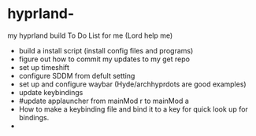 # hyprland-
my hyprland build 
To Do List for me (Lord help me)
- build a install script (install config files and programs)
- figure out how to commit my updates to my get repo
- set up timeshift
- configure SDDM from defult setting
- set up and configure waybar (Hyde/archhyprdots are good examples)
- update keybindings
-   #update applauncher from mainMod r to mainMod a
- How to make a keybinding file and bind it to a key for quick look up for bindings. 
- 
